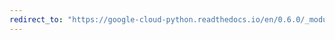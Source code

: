 ```yaml
---
redirect_to: "https://google-cloud-python.readthedocs.io/en/0.6.0/_modules/gcloud/storage/iterator.html"
---
```

